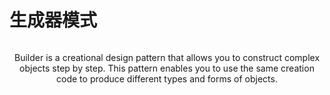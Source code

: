 # 生成器模式

<p align="center">
<img src = "https://github.com/user-attachments/assets/05ba629e-de7c-4e2e-836e-38a7b363ab0b" alt="">
</p>
<p align="center">
Builder is a creational design pattern that allows you to construct complex objects step by step. This pattern enables you to use the same creation code to produce different types and forms of objects.<p align="center">
<img src = "https://i.imgur.com/EF6t6WA.png" alt="">
</p>